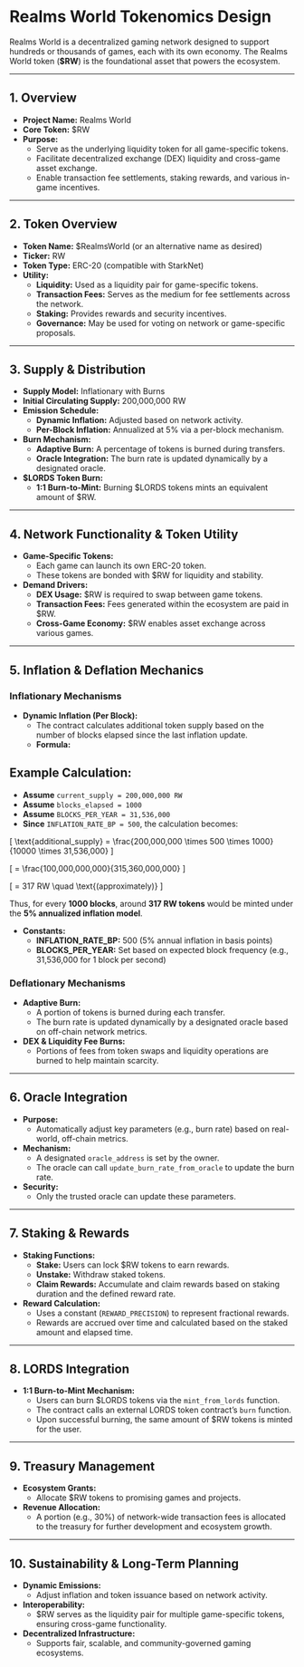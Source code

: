 # Realms World Tokenomics Design

Realms World is a decentralized gaming network designed to support hundreds or thousands of games, each with its own economy. The Realms World token (**$RW**) is the foundational asset that powers the ecosystem.

---

## 1. Overview

- **Project Name:** Realms World
- **Core Token:** $RW
- **Purpose:**
  - Serve as the underlying liquidity token for all game-specific tokens.
  - Facilitate decentralized exchange (DEX) liquidity and cross-game asset exchange.
  - Enable transaction fee settlements, staking rewards, and various in-game incentives.

---

## 2. Token Overview

- **Token Name:** $RealmsWorld (or an alternative name as desired)
- **Ticker:** RW
- **Token Type:** ERC-20 (compatible with StarkNet)
- **Utility:**
  - **Liquidity:** Used as a liquidity pair for game-specific tokens.
  - **Transaction Fees:** Serves as the medium for fee settlements across the network.
  - **Staking:** Provides rewards and security incentives.
  - **Governance:** May be used for voting on network or game-specific proposals.

---

## 3. Supply & Distribution

- **Supply Model:** Inflationary with Burns
- **Initial Circulating Supply:** 200,000,000 RW
- **Emission Schedule:**
  - **Dynamic Inflation:** Adjusted based on network activity.
  - **Per-Block Inflation:** Annualized at 5% via a per-block mechanism.
- **Burn Mechanism:**
  - **Adaptive Burn:** A percentage of tokens is burned during transfers.
  - **Oracle Integration:** The burn rate is updated dynamically by a designated oracle.
- **$LORDS Token Burn:**
  - **1:1 Burn-to-Mint:** Burning $LORDS tokens mints an equivalent amount of $RW.

---

## 4. Network Functionality & Token Utility

- **Game-Specific Tokens:**
  - Each game can launch its own ERC-20 token.
  - These tokens are bonded with $RW for liquidity and stability.
- **Demand Drivers:**
  - **DEX Usage:** $RW is required to swap between game tokens.
  - **Transaction Fees:** Fees generated within the ecosystem are paid in $RW.
  - **Cross-Game Economy:** $RW enables asset exchange across various games.

---

## 5. Inflation & Deflation Mechanics

### Inflationary Mechanisms

- **Dynamic Inflation (Per Block):**
  - The contract calculates additional token supply based on the number of blocks elapsed since the last inflation update.
  - **Formula:**

## Example Calculation:

- **Assume** `current_supply = 200,000,000 RW`
- **Assume** `blocks_elapsed = 1000`
- **Assume** `BLOCKS_PER_YEAR = 31,536,000`
- **Since** `INFLATION_RATE_BP = 500`, the calculation becomes:

\[
\text{additional\_supply} = \frac{200,000,000 \times 500 \times 1000}{10000 \times 31,536,000}
\]

\[
= \frac{100,000,000,000}{315,360,000,000}
\]

\[
= 317 RW \quad \text{(approximately)}
\]

Thus, for every **1000 blocks**, around **317 RW tokens** would be minted under the **5% annualized inflation model**.

- **Constants:**
  - **INFLATION_RATE_BP:** 500 (5% annual inflation in basis points)
  - **BLOCKS_PER_YEAR:** Set based on expected block frequency (e.g., 31,536,000 for 1 block per second)

### Deflationary Mechanisms

- **Adaptive Burn:**
  - A portion of tokens is burned during each transfer.
  - The burn rate is updated dynamically by a designated oracle based on off-chain network metrics.
- **DEX & Liquidity Fee Burns:**
  - Portions of fees from token swaps and liquidity operations are burned to help maintain scarcity.

---

## 6. Oracle Integration

- **Purpose:**
  - Automatically adjust key parameters (e.g., burn rate) based on real-world, off-chain metrics.
- **Mechanism:**
  - A designated `oracle_address` is set by the owner.
  - The oracle can call `update_burn_rate_from_oracle` to update the burn rate.
- **Security:**
  - Only the trusted oracle can update these parameters.

---

## 7. Staking & Rewards

- **Staking Functions:**
  - **Stake:** Users can lock $RW tokens to earn rewards.
  - **Unstake:** Withdraw staked tokens.
  - **Claim Rewards:** Accumulate and claim rewards based on staking duration and the defined reward rate.
- **Reward Calculation:**
  - Uses a constant (`REWARD_PRECISION`) to represent fractional rewards.
  - Rewards are accrued over time and calculated based on the staked amount and elapsed time.

---

## 8. LORDS Integration

- **1:1 Burn-to-Mint Mechanism:**
  - Users can burn $LORDS tokens via the `mint_from_lords` function.
  - The contract calls an external LORDS token contract’s `burn` function.
  - Upon successful burning, the same amount of $RW tokens is minted for the user.

---

## 9. Treasury Management

- **Ecosystem Grants:**
  - Allocate $RW tokens to promising games and projects.
- **Revenue Allocation:**
  - A portion (e.g., 30%) of network-wide transaction fees is allocated to the treasury for further development and ecosystem growth.

---

## 10. Sustainability & Long-Term Planning

- **Dynamic Emissions:**
  - Adjust inflation and token issuance based on network activity.
- **Interoperability:**
  - $RW serves as the liquidity pair for multiple game-specific tokens, ensuring cross-game functionality.
- **Decentralized Infrastructure:**
  - Supports fair, scalable, and community-governed gaming ecosystems.
 
